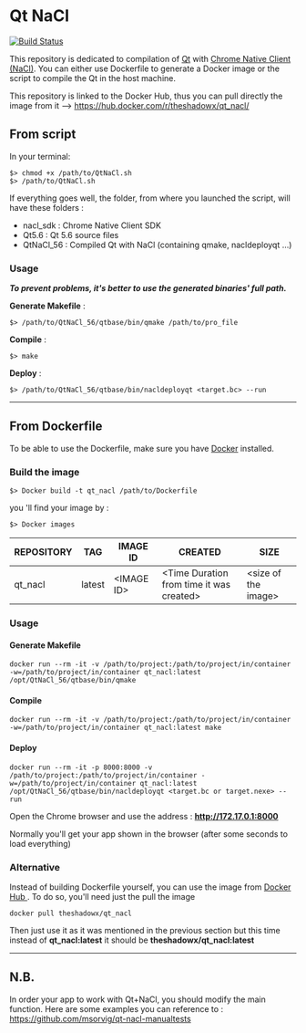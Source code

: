 # Qt NaCl 
[![Build Status](https://travis-ci.org/theshadowx/Qt_NaCl.svg?branch=master)](https://travis-ci.org/theshadowx/Qt_NaCl)

This repository is dedicated to compilation of [Qt](https://www.qt.io/) with [Chrome Native Client (NaCl)](https://developer.chrome.com/native-client). 
You can either use Dockerfile to generate a Docker image or the script to compile the Qt in the host machine.

This repository is linked to the Docker Hub, thus you can pull directly the image from it --> https://hub.docker.com/r/theshadowx/qt_nacl/

## From script

In your terminal:

```
$> chmod +x /path/to/QtNaCl.sh
$> /path/to/QtNaCl.sh
```
If everything goes well, the folder, from where you launched the script, will have these folders :
- nacl_sdk    : Chrome Native Client SDK
- Qt5.6          : Qt 5.6 source files
- QtNaCl_56 : Compiled Qt with NaCl (containing qmake, nacldeployqt ...)

### Usage
_**To prevent problems, it's better to use the generated binaries' full path.**_

**Generate Makefile** : 
```
$> /path/to/QtNaCl_56/qtbase/bin/qmake /path/to/pro_file
```
**Compile** : 
```
$> make
```
**Deploy** :  
```
$> /path/to/QtNaCl_56/qtbase/bin/nacldeployqt <target.bc> --run 
```

------

## From Dockerfile
To be able to use the Dockerfile, make sure you have [Docker](https://www.docker.com/) installed.

### Build the image
```
$> Docker build -t qt_nacl /path/to/Dockerfile
```
you 'll find your image by : 
```
$> Docker images
```
| REPOSITORY | TAG                 | IMAGE ID                | CREATED        | SIZE                  |
|---------------------|---------------------|----------------------------|----------------------|----------------------|
| qt_nacl | latest | \<IMAGE ID\> | \<Time Duration from time it was created\> | \<size of the image\> |

### Usage
#### Generate Makefile
```
docker run --rm -it -v /path/to/project:/path/to/project/in/container -w=/path/to/project/in/container qt_nacl:latest /opt/QtNaCl_56/qtbase/bin/qmake
```
#### Compile
```
docker run --rm -it -v /path/to/project:/path/to/project/in/container -w=/path/to/project/in/container qt_nacl:latest make
```
#### Deploy
```
docker run --rm -it -p 8000:8000 -v /path/to/project:/path/to/project/in/container -w=/path/to/project/in/container qt_nacl:latest /opt/QtNaCl_56/qtbase/bin/nacldeployqt <target.bc or target.nexe> --run
```
Open the Chrome browser and use the address : **http://172.17.0.1:8000**

Normally you'll get your app shown in the browser (after some seconds to load everything)

### Alternative
Instead of building Dockerfile yourself, you can use the image from [Docker Hub ](https://hub.docker.com/r/theshadowx/qt_nacl/).
To do so, you'll need just the pull the image
```
docker pull theshadowx/qt_nacl
```
Then just use it as it was mentioned in the previous section but this time instead of  **qt_nacl:latest** it should be **theshadowx/qt_nacl:latest**

-----
## N.B.
In order your app to work with Qt+NaCl, you should modify the main function. Here are some examples you can reference to : https://github.com/msorvig/qt-nacl-manualtests